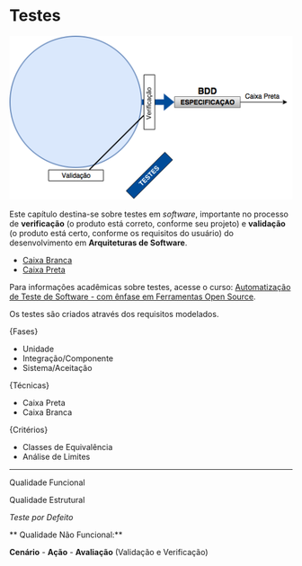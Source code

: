 # Testes

![](/images/testes.png)

Este capítulo destina-se sobre testes em _software_, importante no processo de **verificação** (o produto está correto, conforme seu projeto) e **validação** (o produto está certo, conforme os requisitos do usuário) do desenvolvimento em **Arquiteturas de Software**.

* [Caixa Branca](/testes/caixa-branca.md)
* [Caixa Preta](/testes/caixa-preta.md)

Para informações acadêmicas sobre testes, acesse o curso: [Automatização de Teste de Software - com ênfase em Ferramentas Open Source](http://napsol.icmc.usp.br/ats/).

Os testes são criados através dos requisitos modelados.

{Fases}

* Unidade
* Integração/Componente
* Sistema/Aceitação

{Técnicas}

* Caixa Preta
* Caixa Branca

{Critérios}

* Classes de Equivalência
* Análise de Limites

---

Qualidade Funcional

Qualidade Estrutural

_Teste por Defeito_

** Qualidade Não Funcional:**

**Cenário** - **Ação** - **Avaliação** \(Validação e Verificação\)

